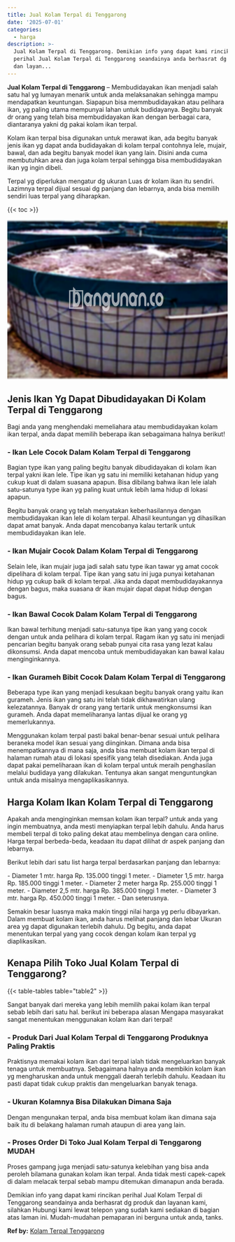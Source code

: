 ```yaml
---
title: Jual Kolam Terpal di Tenggarong
date: '2025-07-01'
categories:
  - harga
description: >-
  Jual Kolam Terpal di Tenggarong. Demikian info yang dapat kami rincikan
  perihal Jual Kolam Terpal di Tenggarong seandainya anda berhasrat dg produk
  dan layan...
---
```


**Jual Kolam Terpal di Tenggarong** – Membudidayakan ikan menjadi salah satu hal yg lumayan menarik untuk anda melaksanakan sehingga mampu mendapatkan keuntungan. Siapapun bisa memmbudidayakan atau pelihara ikan, yg paling utama mempunyai lahan untuk budidayanya. Begitu banyak dr orang yang telah bisa membudidayakan ikan dengan berbagai cara, diantaranya yakni dg pakai kolam ikan terpal.

Kolam ikan terpal bisa digunakan untuk merawat ikan, ada begitu banyak jenis ikan yg dapat anda budidayakan di kolam terpal contohnya lele, mujair, bawal, dan ada begitu banyak model ikan yang lain. Disini anda cuma membutuhkan area dan juga kolam terpal sehingga bisa membudidayakan ikan yg ingin dibeli.

Terpal yg diperlukan mengatur dg ukuran Luas dr kolam ikan itu sendiri. Lazimnya terpal dijual sesuai dg panjang dan lebarnya, anda bisa memilih sendiri luas terpal yang diharapkan.

{{< toc >}}

![Jual Kolam Terpal di Tenggarong](/images/jual-kolam-terpal-53.png)

## Jenis Ikan Yg Dapat Dibudidayakan Di Kolam Terpal di Tenggarong

Bagi anda yang menghendaki memeliahara atau membudidayakan kolam ikan terpal, anda dapat memilih beberapa ikan sebagaimana halnya berikut!

### \- Ikan Lele Cocok Dalam Kolam Terpal di Tenggarong

Bagian type ikan yang paling begitu banyak dibudidayakan di kolam ikan terpal yakni ikan lele. Tipe ikan yg satu ini memiliki ketahanan hidup yang cukup kuat di dalam suasana apapun. Bisa dibilang bahwa ikan lele ialah satu-satunya type ikan yg paling kuat untuk lebih lama hidup di lokasi apapun.

Begitu banyak orang yg telah menyatakan keberhasilannya dengan membudidayakan ikan lele di kolam terpal. Alhasil keuntungan yg dihasilkan dapat amat banyak. Anda dapat mencobanya kalau tertarik untuk membudidayakan ikan lele.

### \- Ikan Mujair Cocok Dalam Kolam Terpal di Tenggarong

Selain lele, ikan mujair juga jadi salah satu type ikan tawar yg amat cocok dipelihara di kolam terpal. Tipe ikan yang satu ini juga punyai ketahanan hidup yg cukup baik di kolam terpal. Jika anda dapat membudidayakannya dengan bagus, maka suasana dr ikan mujair dapat dapat hidup dengan bagus.

### \- Ikan Bawal Cocok Dalam Kolam Terpal di Tenggarong

Ikan bawal terhitung menjadi satu-satunya tipe ikan yang yang cocok dengan untuk anda pelihara di kolam terpal. Ragam ikan yg satu ini menjadi pencarian begitu banyak orang sebab punyai cita rasa yang lezat kalau dikonsumsi. Anda dapat mencoba untuk membudidayakan kan bawal kalau menginginkannya.

### \- Ikan Gurameh Bibit Cocok Dalam Kolam Terpal di Tenggarong

Beberapa type ikan yang menjadi kesukaan begitu banyak orang yaitu ikan gurameh. Jenis ikan yang satu ini telah tidak dikhawatirkan ulang kelezatannya. Banyak dr orang yang tertarik untuk mengkonsumsi ikan gurameh. Anda dapat memeliharanya lantas dijual ke orang yg memerlukannya.

Menggunakan kolam terpal pasti bakal benar-benar sesuai untuk pelihara beraneka model ikan sesuai yang diinginkan. Dimana anda bisa menempatkannya di mana saja, anda bisa membuat kolam ikan terpal di halaman rumah atau di lokasi spesifik yang telah disediakan. Anda juga dapat pakai pemeliharaan ikan di kolam terpal untuk meraih penghasilan melalui budidaya yang dilakukan. Tentunya akan sangat menguntungkan untuk anda misalnya mengaplikasikannya.

## Harga Kolam Ikan Kolam Terpal di Tenggarong

Apakah anda menginginkan memsan kolam ikan terpal? untuk anda yang ingin membuatnya, anda mesti menyiapkan terpal lebih dahulu. Anda harus membeli terpal di toko paling dekat atau membelinya dengan cara online. Harga terpal berbeda-beda, keadaan itu dapat dilihat dr aspek panjang dan lebarnya.

Berikut lebih dari satu list harga terpal berdasarkan panjang dan lebarnya:

\- Diameter 1 mtr. harga Rp. 135.000 tinggi 1 meter. - Diameter 1,5 mtr. harga Rp. 185.000 tinggi 1 meter. - Diameter 2 meter harga Rp. 255.000 tinggi 1 meter. - Diameter 2,5 mtr. harga Rp. 385.000 tinggi 1 meter. - Diameter 3 mtr. harga Rp. 450.000 tinggi 1 meter. - Dan seterusnya.

Semakin besar luasnya maka makin tinggi nilai harga yg perlu dibayarkan. Dalam membuat kolam ikan, anda harus melihat panjang dan lebar Ukuran area yg dapat digunakan terlebih dahulu. Dg begitu, anda dapat menentukan terpal yang yang cocok dengan kolam ikan terpal yg diaplikasikan.

## Kenapa Pilih Toko Jual Kolam Terpal di Tenggarong?

{{< table-tables table="table2" >}}

Sangat banyak dari mereka yang lebih memilih pakai kolam ikan terpal sebab lebih dari satu hal. berikut ini beberapa alasan Mengapa masyarakat sangat menentukan menggunakan kolam ikan dari terpal!

### \- Produk Dari Jual Kolam Terpal di Tenggarong Produknya Paling Praktis

Praktisnya memakai kolam ikan dari terpal ialah tidak mengeluarkan banyak tenaga untuk membuatnya. Sebagaimana halnya anda membikin kolam ikan yg mengharuskan anda untuk menggali daerah terlebih dahulu. Keadaan itu pasti dapat tidak cukup praktis dan mengeluarkan banyak tenaga.

### \- Ukuran Kolamnya Bisa Dilakukan Dimana Saja

Dengan mengunakan terpal, anda bisa membuat kolam ikan dimana saja baik itu di belakang halaman rumah ataupun di area yang lain.

### \- Proses Order Di Toko Jual Kolam Terpal di Tenggarong MUDAH

Proses gampang juga menjadi satu-satunya kelebihan yang bisa anda peroleh bilamana gunakan kolam ikan terpal. Anda tidak mesti capek-capek di dalam melacak terpal sebab mampu ditemukan dimanapun anda berada.

Demikian info yang dapat kami rincikan perihal Jual Kolam Terpal di Tenggarong seandainya anda berhasrat dg produk dan layanan kami, silahkan Hubungi kami lewat telepon yang sudah kami sediakan di bagian atas laman ini. Mudah-mudahan pemaparan ini berguna untuk anda, tanks.

**Ref by:** [Kolam Terpal Tenggarong](https://id.wikipedia.org/wiki/Kolam)
